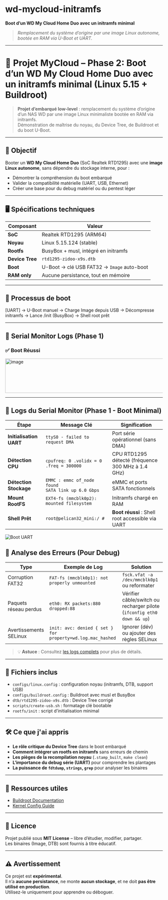 # wd-mycloud-initramfs
**Boot d’un WD My Cloud Home Duo avec un initramfs minimal**
> *Remplacement du système d’origine par une image Linux autonome, bootée en RAM via U-Boot et UART.*
***
# 🚀 Projet MyCloud – Phase 2: Boot d’un WD My Cloud Home Duo avec un initramfs minimal (Linux 5.15 + Buildroot)

> **Projet d’embarqué low-level** : remplacement du système d’origine d’un NAS WD par une image Linux minimaliste bootée en RAM via initramfs.  
> Démonstration de maîtrise du noyau, du Device Tree, de Buildroot et du boot U-Boot.

---

## 🎯 Objectif

Booter un **WD My Cloud Home Duo** (SoC Realtek RTD1295) avec une **image Linux autonome**, sans dépendre du stockage interne, pour :
- Démontrer la compréhension du boot embarqué
- Valider la compatibilité matérielle (UART, USB, Ethernet)
- Créer une base pour du debug matériel ou du pentest léger

---

## 🖥️ Spécifications techniques

| Composant | Valeur |
|----------|-------|
| **SoC** | Realtek RTD1295 (ARM64) |
| **Noyau** | Linux 5.15.124 (stable) |
| **Rootfs** | BusyBox + musl, intégré en initramfs |
| **Device Tree** | `rtd1295-zidoo-x9s.dtb` |
| **Boot** | U-Boot → clé USB FAT32 → `Image` auto-boot |
| **RAM only** | Aucune persistance, tout en mémoire |

---

## 🔌 Processus de boot
[UART] → U-Boot manuel
       → Charge Image depuis USB
       → Décompresse initramfs
       → Lance /init (BusyBox)
       → Shell root prêt

---
## 📡 Serial Monitor Logs (Phase 1)

### ✅ Boot Réussi
<img width="822" height="110" alt="image" src="https://github.com/user-attachments/assets/4d33f5fe-ca3a-499d-928f-6112155bdde9" />

---
## 📡 Logs du Serial Monitor (Phase 1 - Boot Minimal)

| **Étape**               | **Message Clé**                                                                 | **Signification**                                                                 |
|-------------------------|---------------------------------------------------------------------------------|----------------------------------------------------------------------------------|
| **Initialisation UART** | `ttyS0 - failed to request DMA`                                                 | Port série opérationnel (sans DMA)                                               |
| **Détection CPU**       | `cpufreq: 0 .volidx = 0 .freq = 300000`                                        | CPU RTD1295 détecté (fréquence 300 MHz à 1.4 GHz)                                |
| **Détection Stockage**  | `EMMC : emmc of_node found`<br>`SATA link up 6.0 Gbps`                         | eMMC et ports SATA fonctionnels                                                  |
| **Mount RootFS**        | `EXT4-fs (mmcblk0p2): mounted filesystem`                                      | Initramfs chargé en RAM                                                          |
| **Shell Prêt**          | `root@pelican32_mini:/ #`                                                      | **Boot réussi** : Shell root accessible via UART                                 |

![Boot UART](screenshots/boot-uart.jpg)

## 🐛 Analyse des Erreurs (Pour Debug)

| **Type**                | **Exemple de Log**                                                             | **Solution**                                                                   |
|-------------------------|--------------------------------------------------------------------------------|-------------------------------------------------------------------------------|
| Corruption FAT32        | `FAT-fs (mmcblk0p1): not properly unmounted`                                  | `fsck.vfat -a /dev/mmcblk0p1` ou reformater                                  |
| Paquets réseau perdus   | `eth0: RX packets:880 dropped:88`                                             | Vérifier câble/switch ou recharger pilote (`ifconfig eth0 down && up`)       |
| Avertissements SELinux  | `init: avc: denied { set } for property=wd.log.mac_hashed`                    | Ignorer (dév) ou ajouter des règles SELinux                                  |

> 💡 **Astuce** : Consultez [les logs complets](logs/full_boot.log) pour plus de détails.





---

## 📂 Fichiers inclus

- `configs/linux.config` : configuration noyau (initramfs, DTB, support USB)
- `configs/buildroot.config` : Buildroot avec musl et BusyBox
- `dtb/rtd1295-zidoo-x9s.dtb` : Device Tree corrigé
- `scripts/create-usb.sh` : formatage clé bootable
- `rootfs/init` : script d’initialisation minimal

---

## 🛠️ Ce que j'ai appris

- **Le rôle critique du Device Tree** dans le boot embarqué
- **Comment intégrer un rootfs en initramfs** sans erreurs de chemin
- **Les pièges de la recompilation noyau** (`.stamp_built`, `make clean`)
- **L’importance du debug série (UART)** pour comprendre les plantages
- **La puissance de `fdtdump`, `strings`, `grep`** pour analyser les binaires

---

## 📎 Ressources utiles

- [Buildroot Documentation](https://buildroot.org/)
- [Kernel Config Guide](https://www.kernel.org/doc/html/latest/admin-guide/kernel-parameters.html)
---

## 📄 Licence

Projet publié sous **MIT License** – libre d’étudier, modifier, partager.  
Les binaires (Image, DTB) sont fournis à titre éducatif.

---

## ⚠️ Avertissement

Ce projet est **expérimental**.  
Il n’a **aucune persistance**, ne monte **aucun stockage**, et ne doit **pas être utilisé en production**.  
Utilisez-le uniquement pour apprendre ou déboguer.
